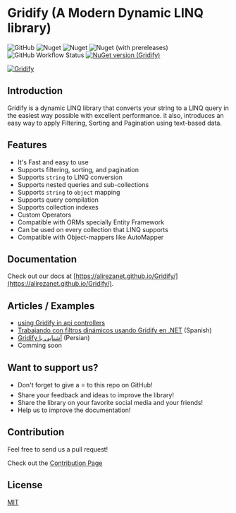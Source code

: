 # Gridify (A Modern Dynamic LINQ library)

![GitHub](https://img.shields.io/github/license/alirezanet/gridify) ![Nuget](https://img.shields.io/nuget/dt/gridify?color=%239100ff) ![Nuget](https://img.shields.io/nuget/v/gridify?label=stable) ![Nuget (with prereleases)](https://img.shields.io/nuget/vpre/gridify?label=latest) ![GitHub Workflow Status](https://img.shields.io/github/workflow/status/alirezanet/gridify/Publish%20Packages?label=tests)
[![NuGet version (Gridify)](https://img.shields.io/nuget/v/Gridify.svg?style=flat-square)](https://www.nuget.org/packages/Gridify/)

[![Gridify](https://alirezanet.github.io/Gridify/gridify-readme-logo.svg)](https://alirezanet.github.io/Gridify/)

## Introduction

Gridify is a dynamic LINQ library that converts your string to a LINQ query in the easiest way possible with excellent performance. it also, introduces an easy way to apply Filtering, Sorting and Pagination using text-based data.

## Features

- It's Fast and easy to use
- Supports filtering, sorting, and pagination
- Supports `string` to LINQ conversion
- Supports nested queries and sub-collections
- Supports `string` to `object` mapping
- Supports query compilation
- Supports collection indexes
- Custom Operators
- Compatible with ORMs specially Entity Framework
- Can be used on every collection that LINQ supports
- Compatible with Object-mappers like AutoMapper

## Documentation

Check out our docs at [https://alirezanet.github.io/Gridify/](https://alirezanet.github.io/Gridify/).

## Articles / Examples
- [using Gridify in api controllers](https://alirezanet.github.io/Gridify/example/api-controller.html#using-gridify-in-api-controllers)
- [Trabajando con filtros dinámicos usando Gridify en .NET](https://henriquemauri.net/trabalhando-com-filtros-dinamicos-utilizando-o-gridify-no-net/) (Spanish)
- [<span dir="rtl" align="right">آشنایی با Gridify</span>](https://www.dntips.ir/post/3345/%d8%a2%d8%b4%d9%86%d8%a7%db%8c%db%8c-%d8%a8%d8%a7-gridify) (Persian)
- Comming soon

## Want to support us?

-  Don't forget to give a ⭐ to this repo on GitHub!
-  Share your feedback and ideas to improve the library!
-  Share the library on your favorite social media and your friends!
-  Help us to improve the documentation!

## Contribution

Feel free to send us a pull request!

Check out the [Contribution Page](https://alirezanet.github.io/Gridify/contribution)

## License

[MIT](https://github.com/alirezanet/gridify/blob/master/LICENSE)
